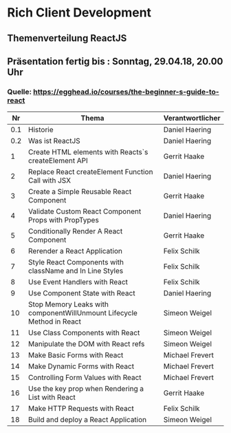 ﻿# Rich Client Development

## Themenverteilung ReactJS
## Präsentation fertig bis : Sonntag, 29.04.18, 20.00 Uhr
### Quelle: https://egghead.io/courses/the-beginner-s-guide-to-react
Nr | Thema | Verantwortlicher
----- | ------------ | --- |
0.1| Historie | Daniel Haering
0.2| Was ist ReactJS | Daniel Haering 
1| Create HTML elements with Reacts`s createElement API | Gerrit Haake
2| Replace React createElement Function Call with JSX | Daniel Haering 
3| Create a Simple Reusable React Component| Gerrit Haake
4| Validate Custom React Component Props with PropTypes| Daniel Haering 
5| Conditionally Render A React Component| Gerrit Haake
6| Rerender a React Application| Felix Schilk
7| Style React Components with className and In Line Styles| Felix Schilk
8| Use Event Handlers with React |Felix Schilk
9| Use Component State with React | Daniel Haering 
10| Stop Memory Leaks with componentWillUnmount Lifecycle Method in React | Simeon Weigel
11| Use Class Components with React | Simeon Weigel
12| Manipulate the DOM with React refs | Simeon Weigel
13| Make Basic Forms with React | Michael Frevert
14| Make Dynamic Forms with React | Michael Frevert
15| Controlling Form Values with React | Michael Frevert
16| Use the key prop when Rendering a List with React |Gerrit Haake
17| Make HTTP Requests with React | Felix Schilk
18| Build and deploy a React Application| Simeon Weigel
